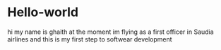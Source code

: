 # Hello-world
hi my name is ghaith at the moment im flying as a first officer in Saudia airlines and this is my first step to softwear development 
